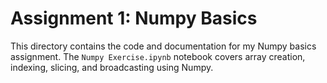 # Assignment 1: Numpy Basics

This directory contains the code and documentation for my Numpy basics assignment. The `Numpy Exercise.ipynb` notebook covers array creation, indexing, slicing, and broadcasting using Numpy.
